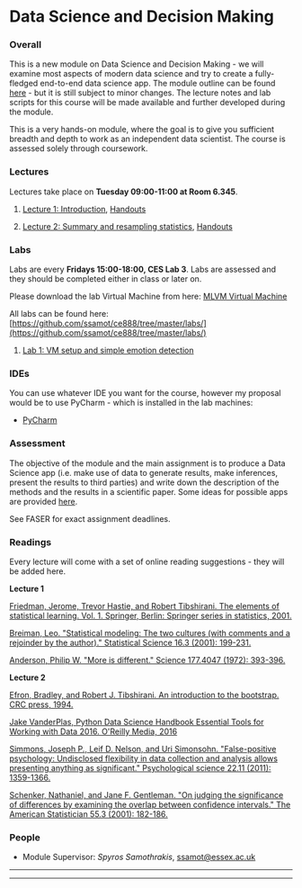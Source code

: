 # Data Science and Decision Making

### Overall

This is a new module on Data Science and Decision Making - we will examine most aspects of modern data science and try to create a fully-fledged end-to-end data science app. The module outline can be found [here](https://www.essex.ac.uk/modules/Default.aspx?coursecode=CE888&year=17) - but it is still subject to minor changes. The lecture notes and lab scripts for this course will be made available and further developed during the module.  

This is a very hands-on module, where the goal is to give you sufficient breadth and depth to work as an independent data scientist. The course is assessed solely through coursework. 



### Lectures
Lectures take place on **Tuesday 09:00-11:00 at Room 6.345**. 

<a id="lec1"></a> 

1. [Lecture 1: Introduction](./slides/01-Introduction-slides.pdf), [Handouts](./slides/01-Introduction-handouts.pdf) 

<a id="lec2"></a> 

2. [Lecture 2: Summary and resampling statistics](./slides/02-Stats-Slides.pdf), [Handouts](./slides/02-Stats-handouts.pdf) 


<!--
* [Lecture 2: Testing, Layouts (and dynamic view switching)](./slides/02-Layout-slides.pdf), [Handouts](./slides/02-Layout-handouts.pdf)
* [Lecture 3: Components, Activity Lifecycle and Intents](./slides/03-Lifecycles-slides.pdf), [Handouts](./slides/03-Lifecycles-handouts.pdf)
* [Lecture 4: Services, Menus, Dialogs and Fragments](./slides/04-Fragmenu-slides.pdf), [Handouts](./slides/04-Fragmenu-handouts.pdf)
* [Lecture 5: Sensors](./slides/05-Sensors-slides.pdf), [Handouts](./slides/05-Sensors-handouts.pdf)
* [Lecture 6: Threads and Surface Views](./slides/06-Threads-slides.pdf), [Handouts](./slides/06-Threads-handouts.pdf)
* [Lecture 7: Persistence](./slides/07-Persistance-slides.pdf), [Handouts](./slides/07-Persistance-handouts.pdf)
* [Lecture 9: Networking and Publishing](./slides/09-Networks-slides.pdf), [Handouts](./slides/09-Networks-handouts.pdf)

* [Lecture 10: Publishing](./slides/10-Publishing-slides.pdf), [Handouts](./slides/10-Publishing-handouts.pdf)
-->

### Labs
Labs are every **Fridays 15:00-18:00, CES Lab 3**. Labs are assessed and they should be completed either in class or later on. 

Please download the lab Virtual Machine from here: [MLVM Virtual Machine](https://docs.google.com/uc?id=0B_kDfEzMuWD6ZGJFU1VfeEY3TnM&export=download)

All labs can be found here: [https://github.com/ssamot/ce888/tree/master/labs/](https://github.com/ssamot/ce888/tree/master/labs/)

<a id="lab1"></a>

1. [Lab 1: VM setup and simple emotion detection](https://github.com/ssamot/ce888/tree/master/labs/lab1) 

<!--
* [Lab 2: Lights On!](./labs/lab2/02-labs.html)
* [Lab 3: Lights On Continued...!](./labs/lab3/03-labs.html)
* [Lab 4: Lights On with Custom Dialogs!](./labs/lab4/04-labs.html)
* [Lab 5: Bubble Game!](./labs/lab5/05-labs.html)
* [Lab 6: GPS and Threads](./labs/lab6/06-labs.html)
* [Lab 7: SQ Lite](./labs/lab7/07-labs.html)
* [Lab 8: Networking](./labs/lab8/08-labs.html)

-->



### IDEs
You can use whatever IDE you want for the course, however my proposal would be to use PyCharm - which is installed in the lab machines:

*  [PyCharm](https://www.jetbrains.com/pycharm/)


### Assessment

The objective of the module and the main assignment is to produce a Data Science app (i.e. make use of data to generate results, make inferences, present the results to third parties) and write down the description of the methods and the results in a scientific paper. Some ideas for possible apps are provided [here](#assignment-suggestions).

<!--

S

* Assigments and Tests
	* [Assignment 1](./assignments/CE881Assignment1.pdf)
	* [Assignment 2](./assignments/CE881Assignment2.pdf)
	* Progress Test [sample](./assignments/sample_progress_test.pdf)

-->	

See FASER for exact assignment deadlines. 


### Readings

Every lecture will come with a set of online reading suggestions - they will be added here. 

**Lecture 1**

[Friedman, Jerome, Trevor Hastie, and Robert Tibshirani. The elements of statistical learning. Vol. 1. Springer, Berlin: Springer series in statistics, 2001.](http://statweb.stanford.edu/~tibs/ElemStatLearn/printings/ESLII_print10.pdf)

[Breiman, Leo. "Statistical modeling: The two cultures (with comments and a rejoinder by the author)." Statistical Science 16.3 (2001): 199-231.](http://projecteuclid.org/download/pdf_1/euclid.ss/1009213726%20)

[Anderson, Philip W. "More is different." Science 177.4047 (1972): 393-396.](https://www.tkm.kit.edu/downloads/TKM1_2011_more_is_different_PWA.pdf)


**Lecture 2**

[Efron, Bradley, and Robert J. Tibshirani. An introduction to the bootstrap. CRC press, 1994.](http://cds.cern.ch/record/526679/files/0412042312_TOC.pdf)

[Jake VanderPlas, Python Data Science Handbook Essential Tools for Working with Data 2016. O'Reilly Media, 2016](https://github.com/jakevdp/PythonDataScienceHandbook)

[Simmons, Joseph P., Leif D. Nelson, and Uri Simonsohn. "False-positive psychology: Undisclosed flexibility in data collection and analysis allows presenting anything as significant." Psychological science 22.11 (2011): 1359-1366.](http://www.haas.berkeley.edu/groups/online_marketing/facultyCV/papers/nelson_false-positive.pdf)

[Schenker, Nathaniel, and Jane F. Gentleman. "On judging the significance of differences by examining the overlap between confidence intervals." The American Statistician 55.3 (2001): 182-186.](tps://www.jstor.org/stable/2685796)

### People
* Module Supervisor: *Spyros Samothrakis*, <ssamot@essex.ac.uk>

* * * 
* * * 




